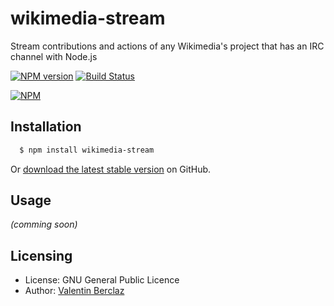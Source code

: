 wikimedia-stream
======
Stream contributions and actions of any Wikimedia's project that has an IRC channel with Node.js

[![NPM version](https://badge.fury.io/js/wikimedia-stream.png)](http://badge.fury.io/js/wikimedia-stream)
[![Build Status](https://api.travis-ci.org/ValentinBrclz/wikimedia-stream.png)](http://travis-ci.org/ValentinBrclz/wikimedia-stream)

[![NPM](https://nodei.co/npm/wikimedia-stream.png?downloads=true&downloadRank=true)](https://nodei.co/npm/wikimedia-stream/)

## Installation
``` bash
  $ npm install wikimedia-stream
```

Or [download the latest stable version](https://github.com/ValentinBrclz/wikimedia-stream/releases) on GitHub.

## Usage
_(comming soon)_

## Licensing
* License: GNU General Public Licence
* Author: [Valentin Berclaz](https://github.com/ValentinBrclz)
